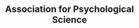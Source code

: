 ---
title: "Association for Psychological Science"
icon: "FindInPage"
url: "https://www.psychologicalscience.org/"
order: 6

---